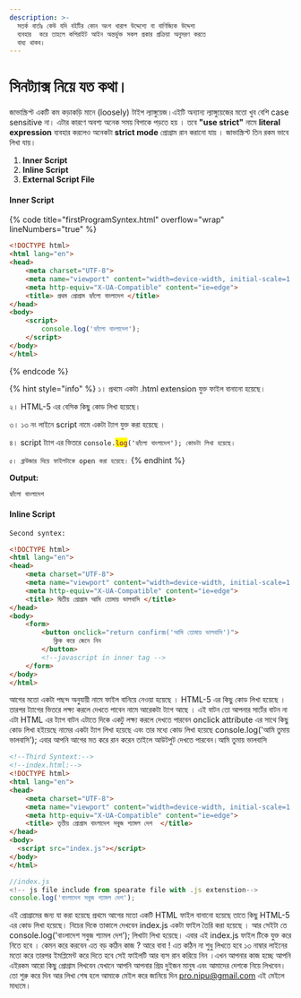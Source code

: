 ```yaml
---
description: >-
  সতর্ক বার্তাঃ কেউ যদি বইটির কোন অংশ খারাপ উদ্দেশ্যে বা বাণিজ্যিক উদ্দেশ্য
  ব্যবহার  করে তাহলে কপিরাইট আইন অন্তর্ভুক্ত সকল প্রকার প্রক্রিয়া অনুসরণ করতে
  বাধ্য থাকব।
---
```


# সিনট্যাক্স নিয়ে যত কথা।

জাভাস্ক্রিপ্ট একটি কম কড়াকড়ি মানে (loosely) টাইপ ল্যাঙ্গুয়েজ।এইটি অন্যান্য ল্যাঙ্গুয়েজের মতো খুব বেশি case sensitive না। এটার কারণে অবশ্য অনেক সময় বিপাকে  পড়তে হয় । তবে **"use strict"** নামে **literal expression** ব্যবহার করলেও অনেকটা **strict mode** প্রোগ্রাম রান করানো যায় । জাভাস্ক্রিপ্ট তিন রকম ভাবে লিখা যায়।

1. **Inner Script**
2. **Inline Script**
3. **External Script File**



#### **Inner Script**

{% code title="firstProgramSyntex.html" overflow="wrap" lineNumbers="true" %}
```html
<!DOCTYPE html>
<html lang="en">
<head>
    <meta charset="UTF-8">
    <meta name="viewport" content="width=device-width, initial-scale=1.0">
    <meta http-equiv="X-UA-Compatible" content="ie=edge">
    <title> প্রথম প্রোগ্রাম হ্যাঁলো বাংলাদেশ </title>
</head>
<body>
    <script>
        console.log('হ্যাঁলো বাংলাদেশ');
    </script>
</body>
</html>
```
{% endcode %}

{% hint style="info" %}
১। প্রথমে একটা .html extension যুক্ত ফাইল বানানো হয়েছে।&#x20;

২। HTML-5 এর বেসিক কিছু কোড লিখা হয়েছে।

৩। ১৩ নং লাইনে script নামে একটা ট্যাগ যুক্ত করা হয়েছে ।&#x20;

৪। script ট্যাগ এর ভিতরে `console.`<mark style="color:purple;">`log`</mark>`('হ্যাঁলো বাংলাদেশ'); কোডটা লিখা হয়েছে।`

`৫। ব্রাউজার দিয়ে ফাইলটাকে open করা হয়েছে।`&#x20;
{% endhint %}

**Output:**

```sh
হ্যাঁলো বাংলাদেশ
```

#### Inline Script

```html
Second syntex:

<!DOCTYPE html>
<html lang="en">
<head>
    <meta charset="UTF-8">
    <meta name="viewport" content="width=device-width, initial-scale=1.0">
    <meta http-equiv="X-UA-Compatible" content="ie=edge">
    <title> দ্বিতীয় প্রোগ্রাম আমি তোমায় ভালবাসি </title>
</head>
<body>
    <form>
        <button onclick="return confirm('আমি তোমায় ভালবাসি')">
           ক্লিক করে জেনে নিন  
        </button>
        <!--javascript in inner tag -->
    </form>
</body>
</html>

```

আগের মতো একটা পছন্দ অনুযায়ী নামে ফাইল বানিয়ে নেওয়া হয়েছে । HTML-5 এর কিছু কোড লিখা হয়েছে । তারপর ট্যাগের ভিতরে লক্ষ্য করলে দেখতে পাবেন নামে আরেকটা ট্যাগ আছে । এই বাটন তো আপনার সার্টের বাটন না এটা HTML এর ট্যাগ বাটন এটাতে দিকে একটু লক্ষ্য করলে দেখতে পারবেন onclick attribute এর সাথে কিছু কোড লিখা হইয়েছে নামের একটা ট্যাগ লিখা হয়েছে এবং তার মধ্যে কোড লিখা হয়েছে console.log('আমি তুমায় ভালবাসি'); এবার আপনি আগের মত করে রান করেন তাইলে আউটপুট দেখতে পারবেন।আমি তুমায় ভালবাসি&#x20;

```html
<!--Third Syntext:-->
<!--index.html:-->
<!DOCTYPE html>
<html lang="en">
<head>
    <meta charset="UTF-8">
    <meta name="viewport" content="width=device-width, initial-scale=1.0">
    <meta http-equiv="X-UA-Compatible" content="ie=edge">
    <title> তৃতীয় প্রোগ্রাম বাংলাদেশ সবুজ শ্যামল দেশ  </title>
</head>
<body>
  <script src="index.js"></script>
</body>
</html>
```

```javascript
//index.js
<!-- js file include from spearate file with .js extenstion-->
console.log('বাংলাদেশ সবুজ শ্যামল দেশ');
```

এই প্রোগ্রামের জন্য যা করা হয়েছে প্রথমে আগের মতো একটি HTML ফাইল বানানো হয়েছে তাতে কিছু HTML-5 এর কোড লিখা হয়েছে। নিচের দিকে তাকালে দেখবেন index.js একটা ফাইল তৈরি করা হয়েছে । আর সেইটা তে console.log('বাংলাদেশ সবুজ শ্যামল দেশ'); লিখাটা লিখা হয়েছে। এবার এই index.js ফাইল টিকে যুক্ত করে নিতে হবে । কেমন করে করবেন এত বড় কঠিন কাজ ? আরে বাবা ! এত কঠিন না শুধু লিখতে হবে ১৩ নাম্বার লাইনের মতো করে তারপর ইমপ্লিমেন্ট করে দিতে হবে সেই ফাইলটি আর ব্যস রান করিয়ে নিন ।এখন আপনার কাজ হচ্ছে আপনি এইরকম আরো কিছু প্রোগ্রাম লিখবেন যেখানে আপনি আপনার প্রিয় দুইজন মানুষ এবং আমাদের দেশকে নিয়ে লিখবেন। তো শুরু করে দিন আর লিখা শেষ হলে আমাকে মেইল করে জানিয়ে দিন pro.nipu@gmail.com এই মেইলে মাধ্যমে।
